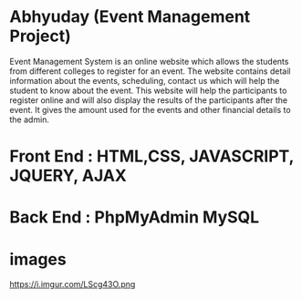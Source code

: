 # Abhyuday (Event Management Project)

Event Management System is an online website which allows the students from different colleges
to register for an event. The website contains detail information about the events, scheduling,
contact us which will help the student to know about the event. This website will help the
participants to register online and will also display the results of the participants after the event.
It gives the amount used for the events and other financial details to the admin.


# Front End                    :   HTML,CSS, JAVASCRIPT, JQUERY, AJAX
# Back End                     :   PhpMyAdmin MySQL 




# images
https://i.imgur.com/LScg43O.png

